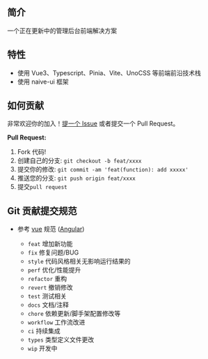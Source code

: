 ## 简介

一个正在更新中的管理后台前端解决方案

## 特性

-   使用 Vue3、Typescript、Pinia、Vite、UnoCSS 等前端前沿技术栈
-   使用 naive-ui 框架

## 如何贡献

非常欢迎你的加入！[提一个 Issue](https://github.com/GeekQoo/vue-geekqoo-admin/issues) 或者提交一个 Pull Request。

**Pull Request:**

1. Fork 代码!
2. 创建自己的分支: `git checkout -b feat/xxxx`
3. 提交你的修改: `git commit -am 'feat(function): add xxxxx'`
4. 推送您的分支: `git push origin feat/xxxx`
5. 提交`pull request`

## Git 贡献提交规范

-   参考 [vue](https://github.com/vuejs/vue/blob/dev/.github/COMMIT_CONVENTION.md)
    规范 ([Angular](https://github.com/conventional-changelog/conventional-changelog/tree/master/packages/conventional-changelog-angular))

    -   `feat` 增加新功能
    -   `fix` 修复问题/BUG
    -   `style` 代码风格相关无影响运行结果的
    -   `perf` 优化/性能提升
    -   `refactor` 重构
    -   `revert` 撤销修改
    -   `test` 测试相关
    -   `docs` 文档/注释
    -   `chore` 依赖更新/脚手架配置修改等
    -   `workflow` 工作流改进
    -   `ci` 持续集成
    -   `types` 类型定义文件更改
    -   `wip` 开发中
